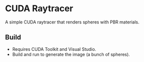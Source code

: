 # CUDA Raytracer

A simple CUDA raytracer that renders spheres with PBR materials.

## Build

- Requires CUDA Toolkit and Visual Studio.
- Build and run to generate the image (a bunch of spheres).
